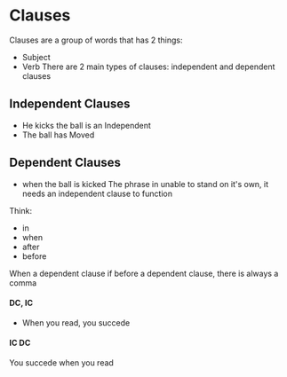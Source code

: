 # Clauses
Clauses are a group of words that has 2 things:
- Subject
- Verb
There are 2 main types of clauses: independent and dependent clauses

## Independent Clauses
- He kicks the ball is an Independent 
- The ball has Moved
## Dependent Clauses
- when the ball is kicked
The phrase in unable to stand on it's own, it needs an independent clause to function

Think:
- in
- when
- after
- before

When a dependent clause if before a dependent clause, there is always a comma

#### DC, IC
- When you read, you succede
#### IC DC
You succede when you read

